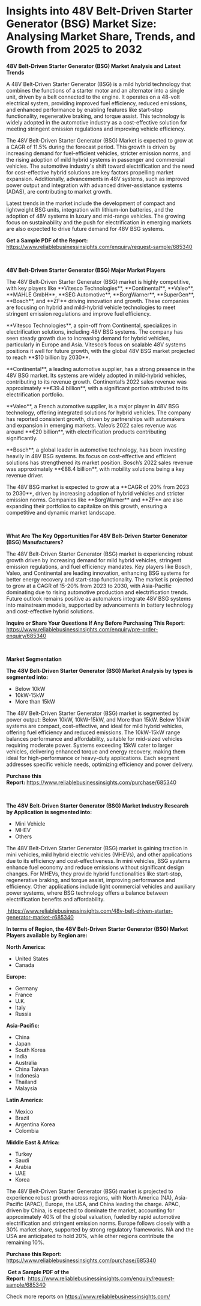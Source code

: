 <p><h1>Insights into 48V Belt-Driven Starter Generator (BSG) Market Size: Analysing Market Share, Trends, and Growth from 2025 to 2032</h1></p><p><strong>48V Belt-Driven Starter Generator (BSG) Market Analysis and Latest Trends</strong></p>
<p><p>A 48V Belt-Driven Starter Generator (BSG) is a mild hybrid technology that combines the functions of a starter motor and an alternator into a single unit, driven by a belt connected to the engine. It operates on a 48-volt electrical system, providing improved fuel efficiency, reduced emissions, and enhanced performance by enabling features like start-stop functionality, regenerative braking, and torque assist. This technology is widely adopted in the automotive industry as a cost-effective solution for meeting stringent emission regulations and improving vehicle efficiency.</p><p>The 48V Belt-Driven Starter Generator (BSG) Market is expected to grow at a CAGR of 11.5% during the forecast period. This growth is driven by increasing demand for fuel-efficient vehicles, stricter emission norms, and the rising adoption of mild hybrid systems in passenger and commercial vehicles. The automotive industry's shift toward electrification and the need for cost-effective hybrid solutions are key factors propelling market expansion. Additionally, advancements in 48V systems, such as improved power output and integration with advanced driver-assistance systems (ADAS), are contributing to market growth.</p><p>Latest trends in the market include the development of compact and lightweight BSG units, integration with lithium-ion batteries, and the adoption of 48V systems in luxury and mid-range vehicles. The growing focus on sustainability and the push for electrification in emerging markets are also expected to drive future demand for 48V BSG systems.</p></p>
<p><strong>Get a Sample PDF of the Report:&nbsp;</strong> <a href="https://www.reliablebusinessinsights.com/enquiry/request-sample/685340?utm_campaign=101&utm_medium=2&utm_source=Github&utm_content=ia&utm_term=24012025&utm_id=48v-belt-driven-starter-generator-bsg">https://www.reliablebusinessinsights.com/enquiry/request-sample/685340</a></p>
<p>&nbsp;</p>
<p><strong>48V Belt-Driven Starter Generator (BSG) Major Market Players</strong></p>
<p><p>The 48V Belt-Driven Starter Generator (BSG) market is highly competitive, with key players like **Vitesco Technologies**, **Continental**, **Valeo**, **MAHLE GmbH**, **SEG Automotive**, **BorgWarner**, **SuperGen**, **Bosch**, and **ZF** driving innovation and growth. These companies are focusing on hybrid and mild-hybrid vehicle technologies to meet stringent emission regulations and improve fuel efficiency.</p><p>**Vitesco Technologies**, a spin-off from Continental, specializes in electrification solutions, including 48V BSG systems. The company has seen steady growth due to increasing demand for hybrid vehicles, particularly in Europe and Asia. Vitesco’s focus on scalable 48V systems positions it well for future growth, with the global 48V BSG market projected to reach **$10 billion by 2030**.</p><p>**Continental**, a leading automotive supplier, has a strong presence in the 48V BSG market. Its systems are widely adopted in mild-hybrid vehicles, contributing to its revenue growth. Continental’s 2022 sales revenue was approximately **€39.4 billion**, with a significant portion attributed to its electrification portfolio.</p><p>**Valeo**, a French automotive supplier, is a major player in 48V BSG technology, offering integrated solutions for hybrid vehicles. The company has reported consistent growth, driven by partnerships with automakers and expansion in emerging markets. Valeo’s 2022 sales revenue was around **€20 billion**, with electrification products contributing significantly.</p><p>**Bosch**, a global leader in automotive technology, has been investing heavily in 48V BSG systems. Its focus on cost-effective and efficient solutions has strengthened its market position. Bosch’s 2022 sales revenue was approximately **€88.4 billion**, with mobility solutions being a key revenue driver.</p><p>The 48V BSG market is expected to grow at a **CAGR of 20% from 2023 to 2030**, driven by increasing adoption of hybrid vehicles and stricter emission norms. Companies like **BorgWarner** and **ZF** are also expanding their portfolios to capitalize on this growth, ensuring a competitive and dynamic market landscape.</p></p>
<p>&nbsp;</p>
<p><strong>What Are The Key Opportunities For 48V Belt-Driven Starter Generator (BSG) Manufacturers?</strong></p>
<p><p>The 48V Belt-Driven Starter Generator (BSG) market is experiencing robust growth driven by increasing demand for mild hybrid vehicles, stringent emission regulations, and fuel efficiency mandates. Key players like Bosch, Valeo, and Continental are leading innovation, enhancing BSG systems for better energy recovery and start-stop functionality. The market is projected to grow at a CAGR of 15-20% from 2023 to 2030, with Asia-Pacific dominating due to rising automotive production and electrification trends. Future outlook remains positive as automakers integrate 48V BSG systems into mainstream models, supported by advancements in battery technology and cost-effective hybrid solutions.</p></p>
<p><strong>Inquire or Share Your Questions If Any Before Purchasing This Report:</strong> <a href="https://www.reliablebusinessinsights.com/enquiry/pre-order-enquiry/685340?utm_campaign=101&utm_medium=2&utm_source=Github&utm_content=ia&utm_term=24012025&utm_id=48v-belt-driven-starter-generator-bsg">https://www.reliablebusinessinsights.com/enquiry/pre-order-enquiry/685340</a></p>
<p>&nbsp;</p>
<p><strong>Market Segmentation</strong></p>
<p><strong>The 48V Belt-Driven Starter Generator (BSG) Market Analysis by types is segmented into:</strong></p>
<p><ul><li>Below 10kW</li><li>10kW-15kW</li><li>More than 15kW</li></ul></p>
<p><p>The 48V Belt-Driven Starter Generator (BSG) market is segmented by power output: Below 10kW, 10kW-15kW, and More than 15kW. Below 10kW systems are compact, cost-effective, and ideal for mild hybrid vehicles, offering fuel efficiency and reduced emissions. The 10kW-15kW range balances performance and affordability, suitable for mid-sized vehicles requiring moderate power. Systems exceeding 15kW cater to larger vehicles, delivering enhanced torque and energy recovery, making them ideal for high-performance or heavy-duty applications. Each segment addresses specific vehicle needs, optimizing efficiency and power delivery.</p></p>
<p><strong>Purchase this Report:&nbsp;</strong><a href="https://www.reliablebusinessinsights.com/purchase/685340?utm_campaign=101&utm_medium=2&utm_source=Github&utm_content=ia&utm_term=24012025&utm_id=48v-belt-driven-starter-generator-bsg">https://www.reliablebusinessinsights.com/purchase/685340</a></p>
<p>&nbsp;</p>
<p><strong>The 48V Belt-Driven Starter Generator (BSG) Market Industry Research by Application is segmented into:</strong></p>
<p><ul><li>Mini Vehicle</li><li>MHEV</li><li>Others</li></ul></p>
<p><p>The 48V Belt-Driven Starter Generator (BSG) market is gaining traction in mini vehicles, mild hybrid electric vehicles (MHEVs), and other applications due to its efficiency and cost-effectiveness. In mini vehicles, BSG systems enhance fuel economy and reduce emissions without significant design changes. For MHEVs, they provide hybrid functionalities like start-stop, regenerative braking, and torque assist, improving performance and efficiency. Other applications include light commercial vehicles and auxiliary power systems, where BSG technology offers a balance between electrification benefits and affordability.</p></p>
<p><a href="https://www.reliablebusinessinsights.com/48v-belt-driven-starter-generator-market-r685340?utm_campaign=101&utm_medium=2&utm_source=Github&utm_content=ia&utm_term=24012025&utm_id=48v-belt-driven-starter-generator-bsg">&nbsp;https://www.reliablebusinessinsights.com/48v-belt-driven-starter-generator-market-r685340</a></p>
<p><strong>In terms of Region, the 48V Belt-Driven Starter Generator (BSG) Market Players available by Region are:</strong></p>
<p>
    <p> <strong> North America: </strong>
        <ul>
            <li>United States</li>
            <li>Canada</li>
        </ul>
        </p> 
    <p> <strong> Europe: </strong>
        <ul>
            <li>Germany</li>
            <li>France</li>
            <li>U.K.</li>
            <li>Italy</li>
            <li>Russia</li>
        </ul>
        </p> 
    <p> <strong> Asia-Pacific: </strong>
        <ul>
            <li>China</li>
            <li>Japan</li>
            <li>South Korea</li>
            <li>India</li>
            <li>Australia</li>
            <li>China Taiwan</li>
            <li>Indonesia</li>
            <li>Thailand</li>
            <li>Malaysia</li>
        </ul>
        </p> 
    <p> <strong> Latin America: </strong>
        <ul>
            <li>Mexico</li>
            <li>Brazil</li>
            <li>Argentina Korea</li>
            <li>Colombia</li>
        </ul>
        </p> 
    <p> <strong> Middle East & Africa: </strong>
        <ul>
            <li>Turkey</li>
            <li>Saudi</li>
            <li>Arabia</li>
            <li>UAE</li>
            <li>Korea</li>
        </ul>
    </p>
    </p>
<p><p>The 48V Belt-Driven Starter Generator (BSG) market is projected to experience robust growth across regions, with North America (NA), Asia-Pacific (APAC), Europe, the USA, and China leading the charge. APAC, driven by China, is expected to dominate the market, accounting for approximately 40% of the global valuation, fueled by rapid automotive electrification and stringent emission norms. Europe follows closely with a 30% market share, supported by strong regulatory frameworks. NA and the USA are anticipated to hold 20%, while other regions contribute the remaining 10%.</p></p>
<p><strong>Purchase this Report: </strong><a href="https://www.reliablebusinessinsights.com/purchase/685340?utm_campaign=101&utm_medium=2&utm_source=Github&utm_content=ia&utm_term=24012025&utm_id=48v-belt-driven-starter-generator-bsg">https://www.reliablebusinessinsights.com/purchase/685340</a></p>
<p>&nbsp;<strong>Get a Sample PDF of the Report:&nbsp;&nbsp;</strong><a href="https://www.reliablebusinessinsights.com/enquiry/request-sample/685340?utm_campaign=101&utm_medium=2&utm_source=Github&utm_content=ia&utm_term=24012025&utm_id=48v-belt-driven-starter-generator-bsg">https://www.reliablebusinessinsights.com/enquiry/request-sample/685340</a></p>
<p><strong></strong></p>
<p>Check more reports on <a href="https://www.reliablebusinessinsights.com/?utm_campaign=101&utm_medium=2&utm_source=Github&utm_content=ia&utm_term=24012025&utm_id=48v-belt-driven-starter-generator-bsg">https://www.reliablebusinessinsights.com/</a></p>